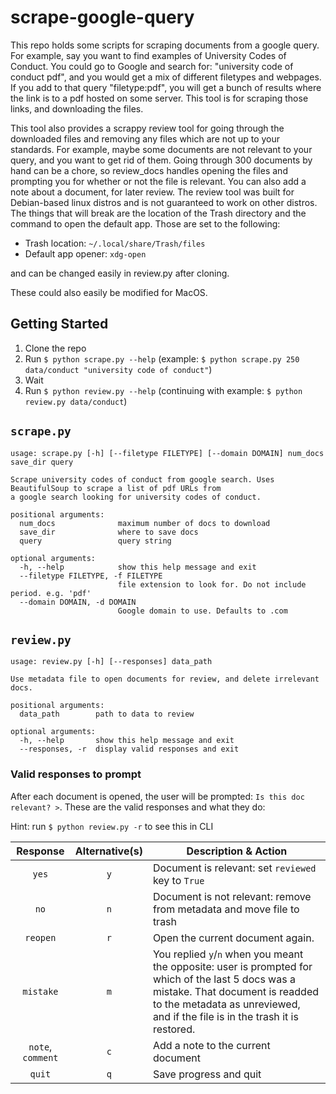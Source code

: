 # scrape-google-query

This repo holds some scripts for scraping documents from a google query. For example, say you want
to find examples of University Codes of Conduct. You could go to Google and search for: "university
code of conduct pdf", and you would get a mix of different filetypes and webpages. If you add to
that query "filetype:pdf", you will get a bunch of results where the link is to a pdf hosted on
some server. This tool is for scraping those links, and downloading the files.

This tool also provides a scrappy review tool for going through the downloaded files and removing
any files which are not up to your standards. For example, maybe some documents are not relevant
to your query, and you want to get rid of them. Going through 300 documents by hand can be a chore, 
so review_docs handles opening the files and prompting you for whether or not the file is relevant. 
You can also add a note about a document, for later review. The review tool was built for Debian-based
linux distros and is not guaranteed to work on other distros. The things that will break are the location
of the Trash directory and the command to open the default app. Those are set to the following:

* Trash location: `~/.local/share/Trash/files`
* Default app opener: `xdg-open`

and can be changed easily in review.py after cloning.

These could also easily be modified for MacOS. 

## Getting Started

1. Clone the repo
2. Run `$ python scrape.py --help` (example: `$ python scrape.py 250 data/conduct "university code of conduct"`)
3. Wait
4. Run `$ python review.py --help` (continuing with example: `$ python review.py data/conduct`)

## `scrape.py`

```
usage: scrape.py [-h] [--filetype FILETYPE] [--domain DOMAIN] num_docs save_dir query

Scrape university codes of conduct from google search. Uses BeautifulSoup to scrape a list of pdf URLs from 
a google search looking for university codes of conduct.

positional arguments:
  num_docs              maximum number of docs to download
  save_dir              where to save docs
  query                 query string

optional arguments:
  -h, --help            show this help message and exit
  --filetype FILETYPE, -f FILETYPE
                        file extension to look for. Do not include period. e.g. 'pdf'
  --domain DOMAIN, -d DOMAIN
                        Google domain to use. Defaults to .com

```

## `review.py`

```
usage: review.py [-h] [--responses] data_path

Use metadata file to open documents for review, and delete irrelevant docs.

positional arguments:
  data_path        path to data to review

optional arguments:
  -h, --help       show this help message and exit
  --responses, -r  display valid responses and exit
```

### Valid responses to prompt

After each document is opened, the user will be prompted: `Is this doc relevant? >`. These are the valid responses and what they do:

Hint: run `$ python review.py -r` to see this in CLI

| Response | Alternative(s) | Description & Action |
|:---------:|:------------:|-----------------------|
| `yes` | `y` | Document is relevant: set `reviewed` key to `True`
| `no` | `n` | Document is not relevant: remove from metadata and move file to trash
| `reopen` | `r` | Open the current document again.
| `mistake` | `m` | You replied `y`/`n` when you meant the opposite: user is prompted for which of the last 5 docs was a mistake. That document is readded to the metadata as unreviewed, and if the file is in the trash it is restored.
| `note`, `comment` | `c` | Add a note to the current document
| `quit` | `q` | Save progress and quit
